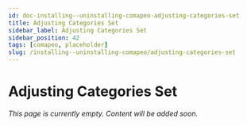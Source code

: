```yaml
---
id: doc-installing--uninstalling-comapeo-adjusting-categories-set
title: Adjusting Categories Set
sidebar_label: Adjusting Categories Set
sidebar_position: 42
tags: [comapeo, placeholder]
slug: /installing--uninstalling-comapeo/adjusting-categories-set
---
```


# Adjusting Categories Set

*This page is currently empty. Content will be added soon.*
